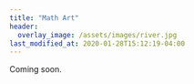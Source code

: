 ```yaml
---
title: "Math Art"
header:
  overlay_image: /assets/images/river.jpg
last_modified_at: 2020-01-28T15:12:19-04:00
---
```


Coming soon.